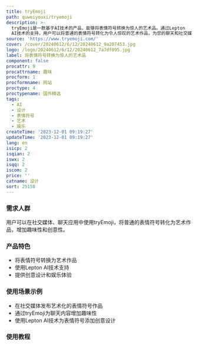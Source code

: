 ```yaml
---
title: tryEmoji
path: quweiyouxi/tryemoji
description: >-
  tryEmoji是一款基于AI技术的产品，能够将表情符号转换为惊人的艺术品。通过Lepton
  AI技术的支持，用户可以将普通的表情符号转化为令人惊叹的艺术作品，为您的聊天和社交媒体带来更多乐趣。该产品定位于为用户提供创意设计和娱乐体验。
source: 'https://www.tryemoji.com/'
cover: /cover/20240612/6/12/20240612_9a207453.jpg
logo: /logo/20240612/6/12/20240612_7a7df095.jpg
label: 将表情符号转换为惊人的艺术品
component: false
procattr: 9
procattrname: 趣味
procform: 1
procformname: 网站
proctype: 4
proctypename: 国外精选
tags:
  - AI
  - 设计
  - 表情符号
  - 艺术
  - 娱乐
createTime: '2023-12-01 09:19:27'
updateTime: '2023-12-01 09:19:27'
lang: en
isicp: 2
isqian: 2
iswx: 2
isqq: 2
iscom: 2
price: ''
catname: 设计
sort: 25158
---
```




### 需求人群
用户可以在社交媒体、聊天应用中使用tryEmoji，将普通的表情符号转化为艺术作品，增加趣味性和创意性。

### 产品特色
- 将表情符号转换为艺术作品
- 使用Lepton AI技术支持
- 提供创意设计和娱乐体验

### 使用场景示例
- 在社交媒体发布艺术化的表情符号作品
- 通过tryEmoji为聊天内容增加趣味性
- 使用Lepton AI技术为表情符号添加创意设计

### 使用教程


  

